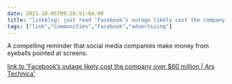 ```yaml
---
date: 2021-10-05T09:28:51-04:00
title: "linkblog: just read 'Facebook’s outage likely cost the company over $60 million | Ars Technica'"
tags: ["link","Communities","Facebook","advertising"]
---
```

A compelling reminder that social media companies make money from eyeballs pointed at screens.
 
[link to 'Facebook’s outage likely cost the company over $60 million | Ars Technica'](https://arstechnica.com/information-technology/2021/10/facebook-outage-likely-caused-60m-loss-impacted-small-businesses/)
